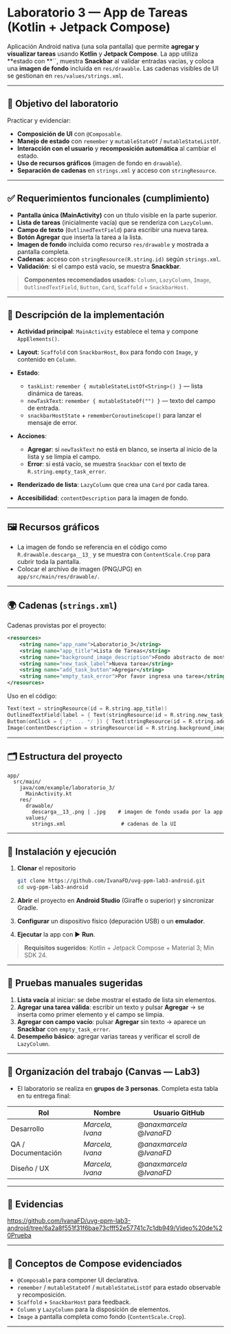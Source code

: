 # Laboratorio 3 — App de Tareas (Kotlin + Jetpack Compose)

Aplicación Android nativa (una sola pantalla) que permite **agregar y visualizar tareas** usando **Kotlin** y **Jetpack Compose**. La app utiliza \*\*estado con \*\*\`\`, muestra **Snackbar** al validar entradas vacías, y coloca una **imagen de fondo** incluida en `res/drawable`. Las cadenas visibles de UI se gestionan en `res/values/strings.xml`.

---

## 🎯 Objetivo del laboratorio

Practicar y evidenciar:

* **Composición de UI** con `@Composable`.
* **Manejo de estado** con `remember` y `mutableStateOf` / `mutableStateListOf`.
* **Interacción con el usuario** y **recomposición automática** al cambiar el estado.
* **Uso de recursos gráficos** (imagen de fondo en `drawable`).
* **Separación de cadenas** en `strings.xml` y acceso con `stringResource`.

---

## ✅ Requerimientos funcionales (cumplimiento)

* **Pantalla única (MainActivity)** con un título visible en la parte superior. 
* **Lista de tareas** (inicialmente vacía) que se renderiza con `LazyColumn`. 
* **Campo de texto** (`OutlinedTextField`) para escribir una nueva tarea. 
* **Botón Agregar** que inserta la tarea a la lista. 
* **Imagen de fondo** incluida como recurso `res/drawable` y mostrada a pantalla completa. 
* **Cadenas**: acceso con `stringResource(R.string.id)` según `strings.xml`. 
* **Validación**: si el campo está vacío, se muestra **Snackbar**. 

> **Componentes recomendados usados:** `Column`, `LazyColumn`, `Image`, `OutlinedTextField`, `Button`, `Card`, `Scaffold` + `SnackbarHost`.

---

## 🧩 Descripción de la implementación

* **Actividad principal**: `MainActivity` establece el tema y compone `AppElements()`.
* **Layout**: `Scaffold` con `SnackbarHost`, `Box` para fondo con `Image`, y contenido en `Column`.
* **Estado**:

  * `taskList`: `remember { mutableStateListOf<String>() }` — lista dinámica de tareas.
  * `newTaskText`: `remember { mutableStateOf("") }` — texto del campo de entrada.
  * `snackbarHostState` + `rememberCoroutineScope()` para lanzar el mensaje de error.
* **Acciones**:

  * **Agregar**: si `newTaskText` no está en blanco, se inserta al inicio de la lista y se limpia el campo.
  * **Error**: si está vacío, se muestra `Snackbar` con el texto de `R.string.empty_task_error`.
* **Renderizado de lista**: `LazyColumn` que crea una `Card` por cada tarea.
* **Accesibilidad**: `contentDescription` para la imagen de fondo.

---

## 🖼️ Recursos gráficos

* La imagen de fondo se referencia en el código como `R.drawable.descarga__13_` y se muestra con `ContentScale.Crop` para cubrir toda la pantalla.
* Colocar el archivo de imagen (PNG/JPG) en `app/src/main/res/drawable/`.

---

## 🌍 Cadenas (`strings.xml`)

Cadenas provistas por el proyecto:

```xml
<resources>
    <string name="app_name">Laboratorio_3</string>
    <string name="app_title">Lista de Tareas</string>
    <string name="background_image_description">Fondo abstracto de montañas nevadas</string>
    <string name="new_task_label">Nueva tarea</string>
    <string name="add_task_button">Agregar</string>
    <string name="empty_task_error">Por favor ingresa una tarea</string>
</resources>
```

Uso en el código:

```kotlin
Text(text = stringResource(id = R.string.app_title))
OutlinedTextField(label = { Text(stringResource(id = R.string.new_task_label)) }, ...)
Button(onClick = { /* ... */ }) { Text(stringResource(id = R.string.add_task_button)) }
Image(contentDescription = stringResource(id = R.string.background_image_description), ...)
```

---

## 🗂️ Estructura del proyecto

```
app/
  src/main/
    java/com/example/laboratorio_3/
      MainActivity.kt
    res/
      drawable/
        descarga__13_.png | .jpg    # imagen de fondo usada por la app
      values/
        strings.xml                  # cadenas de la UI
```

---

## 🚀 Instalación y ejecución

1. **Clonar** el repositorio

   ```bash
   git clone https://github.com/IvanaFD/uvg-ppm-lab3-android.git
   cd uvg-ppm-lab3-android
   ```
2. **Abrir** el proyecto en **Android Studio** (Giraffe o superior) y sincronizar Gradle.
3. **Configurar** un dispositivo físico (depuración USB) o un **emulador**.
4. **Ejecutar** la app con ▶️ **Run**.

> **Requisitos sugeridos**: Kotlin + Jetpack Compose + Material 3; Min SDK 24.

---

## 🧪 Pruebas manuales sugeridas

1. **Lista vacía** al iniciar: se debe mostrar el estado de lista sin elementos.
2. **Agregar una tarea válida**: escribir un texto y pulsar **Agregar** → se inserta como primer elemento y el campo se limpia.
3. **Agregar con campo vacío**: pulsar **Agregar** sin texto → aparece un **Snackbar** con `empty_task_error`.
4. **Desempeño básico**: agregar varias tareas y verificar el scroll de `LazyColumn`.

---

## 👥 Organización del trabajo (Canvas — Lab3)

* El laboratorio se realiza en **grupos de 3 personas**. Completa esta tabla en tu entrega final:

| Rol                | Nombre   | Usuario GitHub |
| ------------------ | -------- | -------------- |
| Desarrollo         | *Marcela, Ivana* | @*anaxmarcela* @*IvanaFD*      |
| QA / Documentación | *Marcela, Ivana* | @*anaxmarcela* @*IvanaFD*       |
| Diseño / UX        | *Marcela, Ivana* | @*anaxmarcela* @*IvanaFD*      |

---

## 📸 Evidencias 

https://github.com/IvanaFD/uvg-ppm-lab3-android/tree/6a2a8f551f31f6bae73cfff52e57741c7c1db949/Video%20de%20Prueba

---

## 🧠 Conceptos de Compose evidenciados

* `@Composable` para componer UI declarativa.
* `remember` / `mutableStateOf` / `mutableStateListOf` para estado observable y recomposición.
* `Scaffold` + `SnackbarHost` para feedback.
* `Column` y `LazyColumn` para la disposición de elementos.
* `Image` a pantalla completa como fondo (`ContentScale.Crop`).

---


